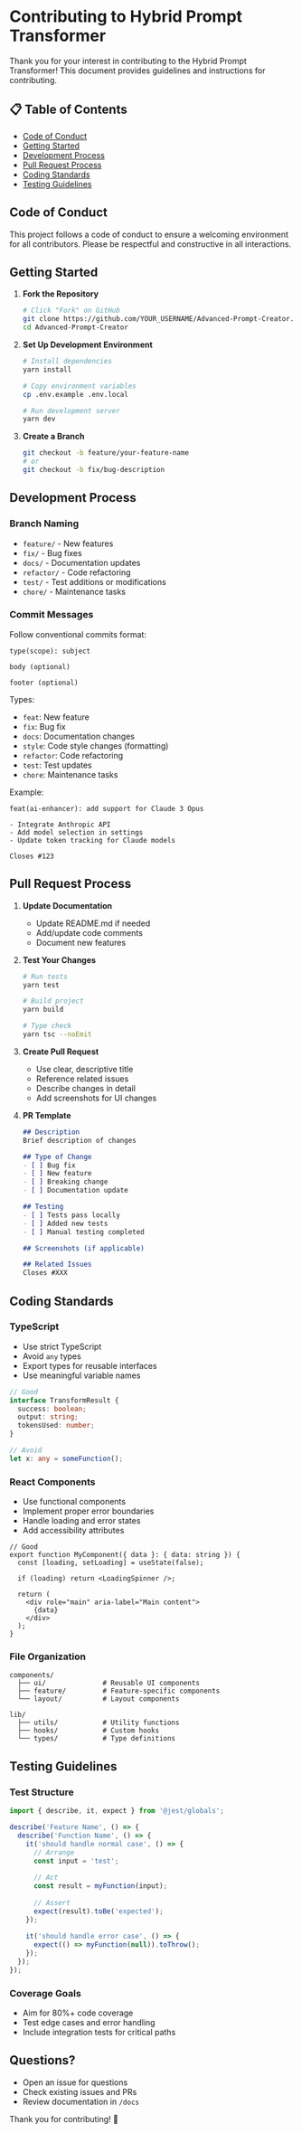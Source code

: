 
# Contributing to Hybrid Prompt Transformer

Thank you for your interest in contributing to the Hybrid Prompt Transformer! This document provides guidelines and instructions for contributing.

## 📋 Table of Contents

- [Code of Conduct](#code-of-conduct)
- [Getting Started](#getting-started)
- [Development Process](#development-process)
- [Pull Request Process](#pull-request-process)
- [Coding Standards](#coding-standards)
- [Testing Guidelines](#testing-guidelines)

## Code of Conduct

This project follows a code of conduct to ensure a welcoming environment for all contributors. Please be respectful and constructive in all interactions.

## Getting Started

1. **Fork the Repository**
   ```bash
   # Click "Fork" on GitHub
   git clone https://github.com/YOUR_USERNAME/Advanced-Prompt-Creator.git
   cd Advanced-Prompt-Creator
   ```

2. **Set Up Development Environment**
   ```bash
   # Install dependencies
   yarn install
   
   # Copy environment variables
   cp .env.example .env.local
   
   # Run development server
   yarn dev
   ```

3. **Create a Branch**
   ```bash
   git checkout -b feature/your-feature-name
   # or
   git checkout -b fix/bug-description
   ```

## Development Process

### Branch Naming

- `feature/` - New features
- `fix/` - Bug fixes
- `docs/` - Documentation updates
- `refactor/` - Code refactoring
- `test/` - Test additions or modifications
- `chore/` - Maintenance tasks

### Commit Messages

Follow conventional commits format:

```
type(scope): subject

body (optional)

footer (optional)
```

Types:
- `feat`: New feature
- `fix`: Bug fix
- `docs`: Documentation changes
- `style`: Code style changes (formatting)
- `refactor`: Code refactoring
- `test`: Test updates
- `chore`: Maintenance tasks

Example:
```
feat(ai-enhancer): add support for Claude 3 Opus

- Integrate Anthropic API
- Add model selection in settings
- Update token tracking for Claude models

Closes #123
```

## Pull Request Process

1. **Update Documentation**
   - Update README.md if needed
   - Add/update code comments
   - Document new features

2. **Test Your Changes**
   ```bash
   # Run tests
   yarn test
   
   # Build project
   yarn build
   
   # Type check
   yarn tsc --noEmit
   ```

3. **Create Pull Request**
   - Use clear, descriptive title
   - Reference related issues
   - Describe changes in detail
   - Add screenshots for UI changes

4. **PR Template**
   ```markdown
   ## Description
   Brief description of changes
   
   ## Type of Change
   - [ ] Bug fix
   - [ ] New feature
   - [ ] Breaking change
   - [ ] Documentation update
   
   ## Testing
   - [ ] Tests pass locally
   - [ ] Added new tests
   - [ ] Manual testing completed
   
   ## Screenshots (if applicable)
   
   ## Related Issues
   Closes #XXX
   ```

## Coding Standards

### TypeScript

- Use strict TypeScript
- Avoid `any` types
- Export types for reusable interfaces
- Use meaningful variable names

```typescript
// Good
interface TransformResult {
  success: boolean;
  output: string;
  tokensUsed: number;
}

// Avoid
let x: any = someFunction();
```

### React Components

- Use functional components
- Implement proper error boundaries
- Handle loading and error states
- Add accessibility attributes

```tsx
// Good
export function MyComponent({ data }: { data: string }) {
  const [loading, setLoading] = useState(false);
  
  if (loading) return <LoadingSpinner />;
  
  return (
    <div role="main" aria-label="Main content">
      {data}
    </div>
  );
}
```

### File Organization

```
components/
  ├── ui/              # Reusable UI components
  ├── feature/         # Feature-specific components
  └── layout/          # Layout components

lib/
  ├── utils/           # Utility functions
  ├── hooks/           # Custom hooks
  └── types/           # Type definitions
```

## Testing Guidelines

### Test Structure

```typescript
import { describe, it, expect } from '@jest/globals';

describe('Feature Name', () => {
  describe('Function Name', () => {
    it('should handle normal case', () => {
      // Arrange
      const input = 'test';
      
      // Act
      const result = myFunction(input);
      
      // Assert
      expect(result).toBe('expected');
    });
    
    it('should handle error case', () => {
      expect(() => myFunction(null)).toThrow();
    });
  });
});
```

### Coverage Goals

- Aim for 80%+ code coverage
- Test edge cases and error handling
- Include integration tests for critical paths

## Questions?

- Open an issue for questions
- Check existing issues and PRs
- Review documentation in `/docs`

Thank you for contributing! 🎉
